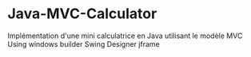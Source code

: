 # Java-MVC-Calculator
Implémentation d'une mini calculatrice en Java utilisant le modèle MVC
Using windows builder
Swing Designer jframe
